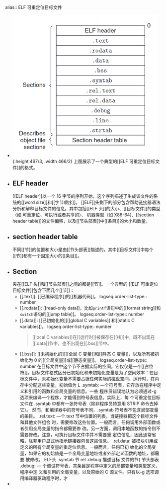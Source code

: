alias:: ELF 可重定位目标文件

- ![image.png](../assets/image_1697608136115_0.png){:height 467/3, :width 466/2}
  上图展示了一个典型的[[ELF 可重定位目标文件]]的格式。
- ## ELF header
  [[ELF header]]以一个 16 字节的序列开始，这个序列描述了生成该文件的系统的[[word size]]和[[字节顺序]]。
  [[ELF]]头剩下的部分包含帮助链接器语法分析和解释目标文件的信息。其中包括[[ELF 头]]的大小、[[目标文件]]的类型（如 可重定位、可执行或者共享的）、 机器类型（如 X86-64)、[[section header table]]的文件偏移，以及[[节头部表]]中[[条目]]的大小和数量。
- ## section header table
  不同[[节]]的位置和大小是由[[节头部表]]描述的，其中[[目标文件]]中每个[[节]]都有一个固定大小的[[条目]]。
- ## Section
  夹在[[ELF 头]]和[[节头部表]]之间的都是[[节]]。一个典型的 [[ELF 可重定位目标文件]]包含下面几个[[节]]：
	- [[.text]]: [[已编译程序]]的[[机器代码]]。
	  logseq.order-list-type:: number
	- [[.rodata]]: [[read-only data]]，比如`printf`语句中的[[format string]]和`switch`语句的[[jump table]]。
	  logseq.order-list-type:: number
	- [[.data]]: [[已初始化的]][[global C variables]] 和[[static C variables]]。
	  logseq.order-list-type:: number
	  > [[local C variables]]在[[运行时]]被保存在[[栈]]中，既不出现在[[.data]]节中，也不出现在[[.bss]]节中。
	- [[.bss]]: [[未初始化的]][[全局 C 变量]]和[[静态 C 变量]]，以及所有被初始化为 0 的[[全局变量]]或[[静态变量]]。
	  logseq.order-list-type:: number
	  在目标文件中这个节不占据实际的空间，它仅仅是一个[[占位符]]。目标文件格式区分已初始化和未初始化变量是为了空间效率：在目标文件中，未初始化变量不需要占据任何实际的磁盘空间。运行时，在内存中分配这些变量，初始值为 L
	  .symtab: —个符号表，它存放在程序中定义和引用的函数和全局变量的信息。一些
	  程序员错误地认为必须通过-g 选项来编译一个程序，才能得到符号表信息。实际上，每
	  个可重定位目标文件在 .symtab 中都有一张符号表（除非程序员特意用 STRIP 命令去掉
	  它）。 然而，和编译器中的符号表不同，.symtab 符号表不包含局部变量的条目。
	  .rel.text: —个.text 节中位置的列表，当链接器把这个目标文件和其他文件组合
	  时，需要修改这些位置。一般而言，任何调用外部函数或者引用全局变量的指令都需要修
	  改。另一方面，调用本地函数的指令则不需要修改。注意，可执行目标文件中并不需要重
	  定位信息，因此通常省略，除非用户显式地指示链接器包含这些信息。
	  .rel.data: 被模块引用或定义的所有全局变量的重定位信息。一般而言，任何已初
	  始化的全局变量，如果它的初始值是一个全局变量地址或者外部定义函数的地址，都需要
	  被修改。
	  ELF头
	  .symtab
	  节
	  rel
	  .debug
	  描述目标
	  文件的节{
	  节头部表
	  .debug: —
	  个调试符号表，其条目是程序中定义的局部变量和类型定义，程序中定
	  义和引用的全局变量，以及原始的 C 源文件。只有以-g 选项调用编译器驱动程序时，才
-